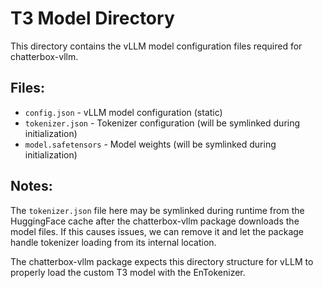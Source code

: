 # T3 Model Directory

This directory contains the vLLM model configuration files required for chatterbox-vllm.

## Files:
- `config.json` - vLLM model configuration (static)
- `tokenizer.json` - Tokenizer configuration (will be symlinked during initialization)
- `model.safetensors` - Model weights (will be symlinked during initialization)

## Notes:
The `tokenizer.json` file here may be symlinked during runtime from the HuggingFace cache
after the chatterbox-vllm package downloads the model files. If this causes issues,
we can remove it and let the package handle tokenizer loading from its internal location.

The chatterbox-vllm package expects this directory structure for vLLM to properly load
the custom T3 model with the EnTokenizer.